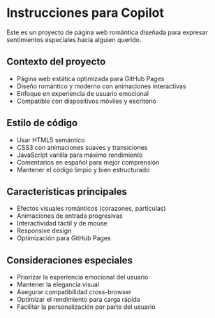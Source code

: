 <!-- Use this file to provide workspace-specific custom instructions to Copilot. For more details, visit https://code.visualstudio.com/docs/copilot/copilot-customization#_use-a-githubcopilotinstructionsmd-file -->

# Instrucciones para Copilot

Este es un proyecto de página web romántica diseñada para expresar sentimientos especiales hacia alguien querido.

## Contexto del proyecto
- Página web estática optimizada para GitHub Pages
- Diseño romántico y moderno con animaciones interactivas
- Enfoque en experiencia de usuario emocional
- Compatible con dispositivos móviles y escritorio

## Estilo de código
- Usar HTML5 semántico
- CSS3 con animaciones suaves y transiciones
- JavaScript vanilla para máximo rendimiento
- Comentarios en español para mejor comprensión
- Mantener el código limpio y bien estructurado

## Características principales
- Efectos visuales románticos (corazones, partículas)
- Animaciones de entrada progresivas
- Interactividad táctil y de mouse
- Responsive design
- Optimización para GitHub Pages

## Consideraciones especiales
- Priorizar la experiencia emocional del usuario
- Mantener la elegancia visual
- Asegurar compatibilidad cross-browser
- Optimizar el rendimiento para carga rápida
- Facilitar la personalización por parte del usuario
